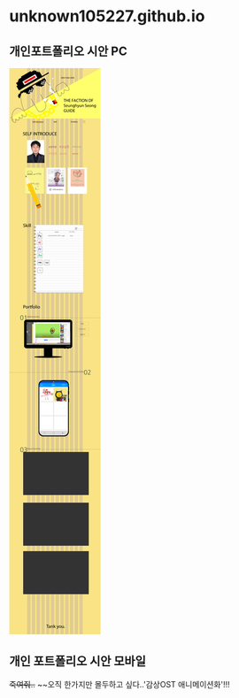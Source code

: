 # unknown105227.github.io



## 개인포트폴리오 시안 PC
![90% 개인 웹 제작](./images/SSH_PC_web.png)


## 개인 포트폴리오 시안 모바일


~~죽여줘..~~
~~오직 한가지만 몰두하고  싶다..'감상OST 애니메이션화'!!!
